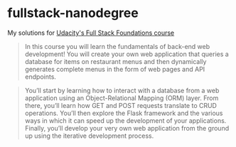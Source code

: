 fullstack-nanodegree
=============

My solutions for [Udacity's Full Stack Foundations course][1]

>In this course you will learn the fundamentals of back-end web development! You will create your own web application that queries a database for items on restaurant menus and then dynamically generates complete menus in the form of web pages and API endpoints.

>You’ll start by learning how to interact with a database from a web application using an Object-Relational Mapping (ORM) layer. From there, you’ll learn how GET and POST requests translate to CRUD operations. You’ll then explore the Flask framework and the various ways in which it can speed up the development of your applications. Finally, you’ll develop your very own web application from the ground up using the iterative development process.

[1]: https://www.udacity.com/course/full-stack-foundations--ud088